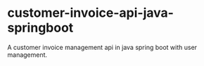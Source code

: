 # customer-invoice-api-java-springboot

A customer invoice management api in java spring boot with user management.
